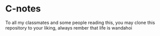 # C-notes

To all my classmates and some people reading this, you may clone this repository to your liking, always rember that life is wandahoi
